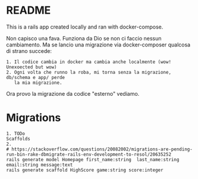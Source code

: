 # README

This is a rails app created locally and ran with docker-compose.

Non capisco una fava. Funziona da Dio se non ci faccio nessun cambiamento.
Ma se lancio una migrazione via docker-composer qualcosa di strano succede:

    1. Il codice cambia in docker ma cambia anche localmente (wow! Unexoected but wow)
    2. Ogni volta che runno la roba, mi torna senza la migrazione, db/schema e app/ perde
       la mia migrazione.

Ora provo la migrazione da codice "esterno" vediamo. 

# Migrations

	1. TODo
	Scaffolds
    2.
    # https://stackoverflow.com/questions/20082002/migrations-are-pending-run-bin-rake-dbmigrate-rails-env-development-to-resol/20635252
    rails generate model Homepage first_name:string  last_name:string email:string message:text
    rails generate scaffold HighScore game:string score:integer
